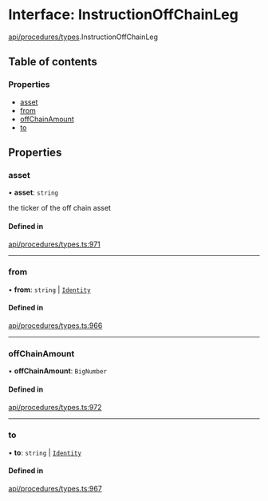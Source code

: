 # Interface: InstructionOffChainLeg

[api/procedures/types](../wiki/api.procedures.types).InstructionOffChainLeg

## Table of contents

### Properties

- [asset](../wiki/api.procedures.types.InstructionOffChainLeg#asset)
- [from](../wiki/api.procedures.types.InstructionOffChainLeg#from)
- [offChainAmount](../wiki/api.procedures.types.InstructionOffChainLeg#offchainamount)
- [to](../wiki/api.procedures.types.InstructionOffChainLeg#to)

## Properties

### asset

• **asset**: `string`

the ticker of the off chain asset

#### Defined in

[api/procedures/types.ts:971](https://github.com/PolymeshAssociation/polymesh-sdk/blob/8a9e72221/src/api/procedures/types.ts#L971)

___

### from

• **from**: `string` \| [`Identity`](../wiki/api.entities.Identity.Identity)

#### Defined in

[api/procedures/types.ts:966](https://github.com/PolymeshAssociation/polymesh-sdk/blob/8a9e72221/src/api/procedures/types.ts#L966)

___

### offChainAmount

• **offChainAmount**: `BigNumber`

#### Defined in

[api/procedures/types.ts:972](https://github.com/PolymeshAssociation/polymesh-sdk/blob/8a9e72221/src/api/procedures/types.ts#L972)

___

### to

• **to**: `string` \| [`Identity`](../wiki/api.entities.Identity.Identity)

#### Defined in

[api/procedures/types.ts:967](https://github.com/PolymeshAssociation/polymesh-sdk/blob/8a9e72221/src/api/procedures/types.ts#L967)
